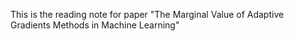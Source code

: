 This is the reading note for paper "The Marginal Value of Adaptive Gradients Methods in Machine Learning" 
